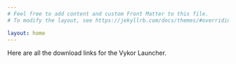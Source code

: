 ```yaml
---
# Feel free to add content and custom Front Matter to this file.
# To modify the layout, see https://jekyllrb.com/docs/themes/#overriding-theme-defaults

layout: home
---
```


<html>

<body style="vertical-align: center;">
	Here are all the download links for the Vykor Launcher.
</body>

</html>